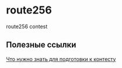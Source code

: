 # route256
<p>route256 contest</p>
<h2>Полезные ссылки</h2>
<a href="https://docs.ozon.ru/route256/prepare/middle/">Что нужно знать для подготовки к контесту</a> 
